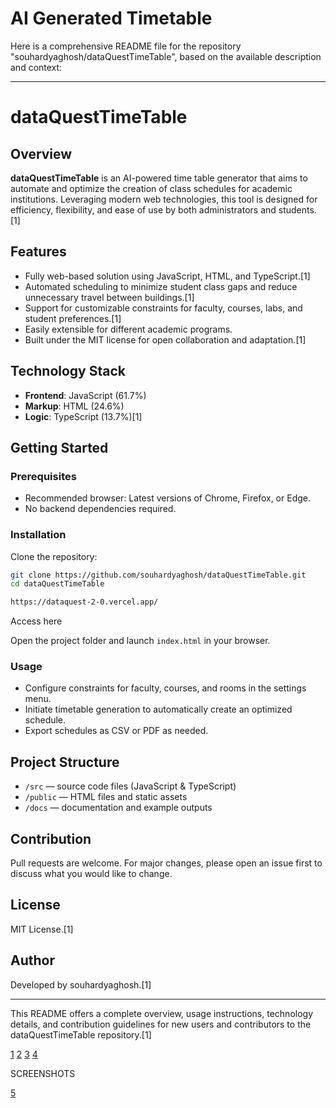 
# AI Generated Timetable 

Here is a comprehensive README file for the repository "souhardyaghosh/dataQuestTimeTable", based on the available description and context:

***

# dataQuestTimeTable

## Overview

**dataQuestTimeTable** is an AI-powered time table generator that aims to automate and optimize the creation of class schedules for academic institutions. Leveraging modern web technologies, this tool is designed for efficiency, flexibility, and ease of use by both administrators and students.[1]

## Features

- Fully web-based solution using JavaScript, HTML, and TypeScript.[1]
- Automated scheduling to minimize student class gaps and reduce unnecessary travel between buildings.[1]
- Support for customizable constraints for faculty, courses, labs, and student preferences.[1]
- Easily extensible for different academic programs.
- Built under the MIT license for open collaboration and adaptation.[1]

## Technology Stack

- **Frontend**: JavaScript (61.7%)
- **Markup**: HTML (24.6%)
- **Logic**: TypeScript (13.7%)[1]

## Getting Started

### Prerequisites

- Recommended browser: Latest versions of Chrome, Firefox, or Edge.
- No backend dependencies required.

### Installation

Clone the repository:

```bash
git clone https://github.com/souhardyaghosh/dataQuestTimeTable.git
cd dataQuestTimeTable
```
```bash
https://dataquest-2-0.vercel.app/
```
Access here

Open the project folder and launch `index.html` in your browser.

### Usage

- Configure constraints for faculty, courses, and rooms in the settings menu.
- Initiate timetable generation to automatically create an optimized schedule.
- Export schedules as CSV or PDF as needed.

## Project Structure

- `/src` — source code files (JavaScript & TypeScript)
- `/public` — HTML files and static assets
- `/docs` — documentation and example outputs

## Contribution

Pull requests are welcome. For major changes, please open an issue first to discuss what you would like to change.

## License

MIT License.[1]

## Author

Developed by souhardyaghosh.[1]

***

This README offers a complete overview, usage instructions, technology details, and contribution guidelines for new users and contributors to the dataQuestTimeTable repository.[1]

[1](https://github.com/souhardyaghosh/dataQuestTimeTable)
[2](https://www.nits.ac.in/achievements)
[3](https://www.scribd.com/document/728076339/DOC-20230812-WA0001)
[4](https://www.scribd.com/document/859836337/10042025124056093)


SCREENSHOTS

[5](https://cs.nits.ac.in/achievements)

